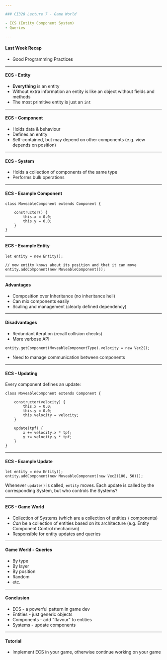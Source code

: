```yaml
---

### CI328 Lecture 7 - Game World

- ECS (Entity Component System)
- Queries

---
```


#### Last Week Recap

- Good Programming Practices

---

#### ECS - Entity

- **Everything** is an entity
- Without extra information an entity is like an object without fields and methods
- The most primitive entity is just an `int`

---

#### ECS - Component

- Holds data & behaviour
- Defines an entity
- Self-contained, but may depend on other components (e.g. view depends on position)

---

#### ECS - System

- Holds a collection of components of the same type
- Performs bulk operations

---

#### ECS - Example Component


```
class MoveableComponent extends Component {

    constructor() {
        this.x = 0.0;
        this.y = 0.0;
    }
}

```

---

#### ECS - Example Entity


```
let entity = new Entity();

// now entity knows about its position and that it can move
entity.addComponent(new MoveableComponent());
```

---

#### Advantages

- Composition over Inheritance (no inheritance hell)
- Can mix components easily
- Scaling and management (clearly defined dependency) 

---

#### Disadvantages

- Redundant iteration (recall collision checks)
- More verbose API:
```
entity.getComponent(MoveableComponentType).velocity = new Vec2();
```
- Need to manage communication between components

---

#### ECS - Updating

Every component defines an update:


```
class MoveableComponent extends Component {

    constructor(velocity) {
        this.x = 0.0;
        this.y = 0.0;
        this.velocity = velocity;
    }
    
    update(tpf) {
        x += velocity.x * tpf;
        y += velocity.y * tpf;
    }
}

```

---

#### ECS - Example Update


```
let entity = new Entity();
entity.addComponent(new MoveableComponent(new Vec2(100, 50)));
```

Whenever `update()` is called, `entity` moves.
Each update is called by the corresponding System,
but who controls the Systems?

---

#### ECS - Game World

- Collection of Systems (which are a collection of entities / components)
- _Can_ be a collection of entities based on its architecture (e.g. Entity Component Control mechanism)
- Responsible for entity updates and queries

---

#### Game World - Queries

- By type
- By layer
- By position
- Random
- etc.

---

#### Conclusion

- ECS - a powerful pattern in game dev
- Entities - just generic objects
- Components - add "flavour" to entities
- Systems - update components

---

#### Tutorial

- Implement ECS in your game, otherwise continue working on your game
